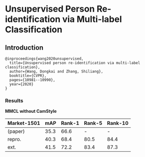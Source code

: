 # Unsupervised Person Re-identification via Multi-label Classification

## Introduction

```
@inproceedings{wang2020unsupervised,
  title={Unsupervised person re-identification via multi-label classification},
  author={Wang, Dongkai and Zhang, Shiliang},
  booktitle={CVPR},
  pages={10981--10990},
  year={2020}
}
```

### Results

**MMCL without CamStyle**

| Market-1501| mAP    | Rank-1   | Rank-5   | Rank-10   |
|------------|--------|----------|----------|-----------|
| (paper)    | 35.3   | 66.6     | -        | -         |
| repro.     | 40.3   | 68.4     | 80.5     | 84.4      |
| ext.       | 41.5   | 72.2     | 83.4     | 87.3      |
